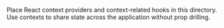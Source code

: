 Place React context providers and context-related hooks in this directory.
Use contexts to share state across the application without prop drilling.

